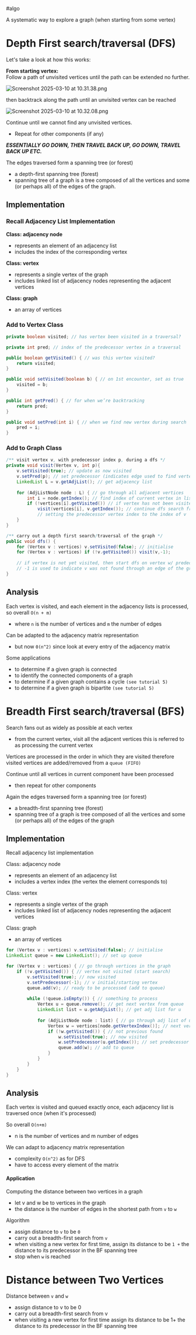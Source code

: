 #algo

A systematic way to explore a graph (when starting from some vertex)

# Depth First search/traversal (DFS)

Let's take a look at how this works:

**From starting vertex:**  
Follow a path of unvisited vertices until the path can be extended no further.

![Screenshot 2025-03-10 at 10.31.38.png](app://e0ec6c3b492b6b7fcb2e48c9e77d933115ff/Users/liam@veryconnect.com/Desktop/uni/notes/Screenshot%202025-03-10%20at%2010.31.38.png?1741602699124)

then backtrack along the path until an unvisited vertex can be reached

![Screenshot 2025-03-10 at 10.32.08.png](app://e0ec6c3b492b6b7fcb2e48c9e77d933115ff/Users/liam@veryconnect.com/Desktop/uni/notes/Screenshot%202025-03-10%20at%2010.32.08.png?1741602730113)

Continue until we cannot find any unvisited vertices.

- Repeat for other components (if any)

**_ESSENTIALLY GO DOWN, THEN TRAVEL BACK UP, GO DOWN, TRAVEL BACK UP ETC._**

The edges traversed form a spanning tree (or forest)

- a depth-first spanning tree (forest)
- spanning tree of a graph is a tree composed of all the vertices and some (or perhaps all) of the edges of the graph.
## Implementation
### Recall Adjacency List Implementation

**Class: adjacency node**

- represents an element of an adjacency list
- includes the index of the corresponding vertex

**Class: vertex**

- represents a single vertex of the graph
- includes linked list of adjacency nodes representing the adjacent vertices

**Class: graph**

- an array of vertices

### Add to Vertex Class

```java
private boolean visited; // has vertex been visited in a traversal?

private int pred; // index of the predecessor vertex in a traversal

public boolean getVisited() { // was this vertex visited?
	return visited;
}

public void setVisited(boolean b) { // on 1st encounter, set as true
	visited = b;
}

public int getPred() { // for when we’re backtracking 
	return pred;
}

public void setPred(int i) { // when we find new vertex during search
	pred = i;
}
```

### Add to Graph Class

```java
/** visit vertex v, with predecessor index p, during a dfs */
private void visit(Vertex v, int p){
	v.setVisited(true); // update as now visited 
	v.setPred(p); // set predecessor (indicates edge used to find vertex)
	LinkedList L = v.getAdjList(); // get adjacency list
	
	for (AdjListNode node : L) { // go through all adjacent vertices
		int i = node.getIndex(); // find index of current vertex in list
		if (!vertices[i].getVisited()) // if vertex has not been visited
			visit(vertices[i], v.getIndex()); // continue dfs search from it
			// setting the predecessor vertex index to the index of v
	} 
}

/** carry out a depth first search/traversal of the graph */
public void dfs() {
	for (Vertex v : vertices) v.setVisited(false); // initialise
	for (Vertex v : vertices) if (!v.getVisited()) visit(v,-1);
	
	// if vertex is not yet visited, then start dfs on vertex w/ predecessor
	// -1 is used to indicate v was not found through an edge of the graph
}
```

## Analysis

Each vertex is visited, and each element in the adjacency lists is processed, so overall `O(n + m)`

- where `n` is the number of vertices and `m` the number of edges

Can be adapted to the adjacency matrix representation

- but now `0(n^2)` since look at every entry of the adjacency matrix

Some applications

- to determine if a given graph is connected
- to identify the connected components of a graph
- to determine if a given graph contains a cycle `(see tutorial 5)`
- to determine if a given graph is bipartite `(see tutorial 5)`

# Breadth First search/traversal (BFS)

Search fans out as widely as possible at each vertex

- from the current vertex, visit all the adjacent vertices this is referred to as processing the current vertex

Vertices are processed in the order in which they are visited therefore visited vertices are added/removed from a `queue (FIFO)`

Continue until all vertices in current component have been processed

- then repeat for other components

Again the edges traversed form a spanning tree (or forest)

- a breadth-first spanning tree (forest)
- spanning tree of a graph is tree composed of all the vertices and some (or perhaps all) of the edges of the graph
## Implementation

Recall adjacency list implementation

Class: adjacency node
- represents an element of an adjacency list
- includes a vertex index (the vertex the element corresponds to)

Class: vertex
- represents a single vertex of the graph
- includes linked list of adjacency nodes representing the adjacent vertices

Class: graph
- an array of vertices

```java
for (Vertex v : vertices) v.setVisited(false); // initialise
LinkedList queue = new LinkedList(); // set up queue 

for (Vertex v : vertices) { // go through vertices in the graph 
	if (!v.getVisited()) { // vertex not visited (start search) 
		v.setVisited(true); // now visited 
		v.setPredecessor(-1); // v initial/starting vertex 
		queue.add(v); // ready to be processed (add to queue) 
		
		while (!queue.isEmpty()) { // something to process
			Vertex u = queue.remove(); // get next vertex from queue 
			LinkedList list = u.getAdjList(); // get adj list for u
			
			for (AdjListNode node : list) { // go through adj list of u 
				Vertex w = vertices[node.getVertexIndex()]; // next vertex in list 
				if (!w.getVisited()) { // not previous found 
					w.setVisited(true); // now visited 
					w.setPredecessor(u.getIndex()); // set predecessor of w to be u 
					queue.add(w); // add to queue
				}
			}
		}
	}
}
```

## Analysis

Each vertex is visited and queued exactly once, each adjacency list is traversed once (when it's processed)

So overall `O(n+m)`
- n is the number of vertices and m number of edges

We can adapt to adjacency matrix representation
- complexity `O(n^2)` as for DFS
- have to access every element of the matrix

#### Application

Computing the distance between two vertices in a graph

- let v and w be to vertices in the graph
- the distance is the number of edges in the shortest path from `v` to `w`

Algorithm

- assign distance to `v` to be `0`
- carry out a breadth-first search from `v`
- when visiting a new vertex for first time, assign its distance to be `1 +` the distance to its predecessor in the BF spanning tree
- stop when `w` is reached

# Distance between Two Vertices

Distance between `v` and `w`

- assign distance to v to be 0
- carry out a breadth-first search from v
- when visiting a new vertex for first time assign its distance to be 1+ the distance to its predecessor in the BF spanning tree
